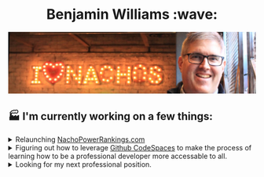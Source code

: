<h1 align="center">Benjamin Williams :wave:</h1>

![I love nachos!](./nacho-banner.jpeg)

## <h2>:factory: I'm currently working on a few things:</h2>

<details>
<summary>Relaunching <a href="http://nachopowerrankings.com">NachoPowerRankings.com</a></summary>
Stuff about npr.
</details>
<details>
<summary>Figuring out how to leverage <a href="https://github.com/features/codespaces">Github CodeSpaces</a> to make the process of learning how to be a professional developer more accessable to all.</summary>
</details>
<details>
<summary>Looking for my next professional position.</summary>
</details>
